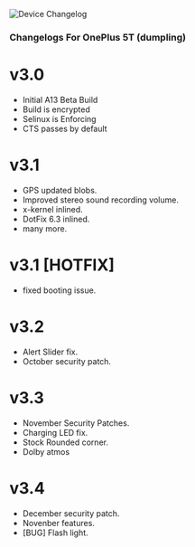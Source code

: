 ![Device Changelog](https://i.imgur.com/C0Wcdr5.png)

### Changelogs For OnePlus 5T (dumpling)

# v3.0
- Initial A13 Beta Build
- Build is encrypted
- Selinux is Enforcing
- CTS passes by default

# v3.1
- GPS updated blobs.
- Improved stereo sound recording volume.
- x-kernel inlined.
- DotFix 6.3 inlined.
- many more.

# v3.1 [HOTFIX]
- fixed booting issue.

# v3.2
- Alert Slider fix.
- October security patch.

# v3.3
- November Security Patches.
- Charging LED fix.
- Stock Rounded corner.
- Dolby atmos

# v3.4
- December security patch.
- Novenber features.
- [BUG] Flash light.
